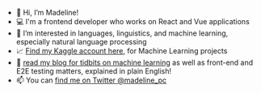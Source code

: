 - 👋 Hi, I’m Madeline!
- :computer: I'm a frontend developer who works on React and Vue applications
- 👀 I’m interested in languages, linguistics, and machine learning, especially natural language processing 
- :chart_with_upwards_trend: [Find my Kaggle account here](https://www.kaggle.com/madelinecaples), for Machine Learning projects
- :memo: [read my blog for tidbits on machine learning](http://madelinecaples.hashnode.dev) as well as front-end and E2E testing matters, explained in plain English!  
- 📫 You can [find me on Twitter @madeline_pc](https://twitter.com/madeline_pc)  

<!---
mpcaples/mpcaples is a ✨ special ✨ repository because its `README.md` (this file) appears on your GitHub profile.
You can click the Preview link to take a look at your changes.
--->
